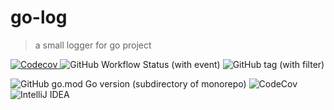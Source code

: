 # go-log

> a small logger for go project

[![Codecov](https://img.shields.io/codecov/c/github/with-module/go-log?style=for-the-badge&logo=codecov&logoColor=white)
](https://codecov.io/gh/with-module/go-log)
![GitHub Workflow Status (with event)](https://img.shields.io/github/actions/workflow/status/with-module/go-log/go-cov.yml?style=for-the-badge&logo=githubactions&logoColor=white)
![GitHub tag (with filter)](https://img.shields.io/github/v/tag/with-module/go-log?style=for-the-badge)

![GitHub go.mod Go version (subdirectory of monorepo)](https://img.shields.io/github/go-mod/go-version/with-module/go-log?style=for-the-badge&logo=go&logoColor=white)
![CodeCov](https://img.shields.io/badge/codecov-%23ff0077.svg?style=for-the-badge&logo=codecov&logoColor=white)
![IntelliJ IDEA](https://img.shields.io/badge/IntelliJIDEA-000000.svg?style=for-the-badge&logo=intellij-idea&logoColor=white)